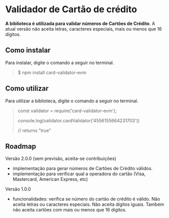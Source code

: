# Validador de Cartão de crédito
**A biblioteca é utilizada para validar números de Cartões de Crédito**. A atual versão não aceita letras, caracteres especiais, mais ou menos que 16 dígitos.

## Como instalar

Para instalar, digite o comando a seguir no terminal.
> $  npm install card-validator-evm

## Como utilizar

Para utilizar a biblioteca, digite o comando a seguir no terminal.
> const validator = require('card-validator-evm');
> 
> console.log(validator.cardValidator('4556155664231703'))
> 
> // returns "true"

## Roadmap

Versão 2.0.0 (sem previsão, aceita-se contribuições)
- implementação para gerar números de Cartões de Crédito válidos.
- implementação para verificar qual a operadora do cartão (Visa, Mastercard, American Express, etc)

Versão 1.0.0
- funcionalidades: verifica se número do cartão de crédito é válido. Não aceita letras ou caracteres especiais. Não aceita dígitos iguais. Também não aceita cartões com mais ou menos que 16 dígitos.